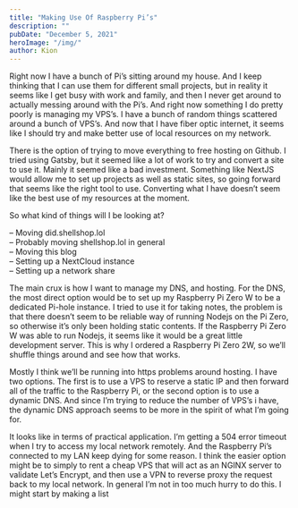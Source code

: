 ```yaml
---
title: "Making Use Of Raspberry Pi’s"
description: ""
pubDate: "December 5, 2021"
heroImage: "/img/"
author: Kion
---
```


Right now I have a bunch of Pi’s sitting around my house. And I keep thinking that I can use them for different small projects, but in reality it seems like I get busy with work and family, and then I never get around to actually messing around with the Pi’s. And right now something I do pretty poorly is managing my VPS’s. I have a bunch of random things scattered around a bunch of VPS’s. And now that I have fiber optic internet, it seems like I should try and make better use of local resources on my network.

There is the option of trying to move everything to free hosting on Github. I tried using Gatsby, but it seemed like a lot of work to try and convert a site to use it. Mainly it seemed like a bad investment. Something like NextJS would allow me to set up projects as well as static sites, so going forward that seems like the right tool to use. Converting what I have doesn’t seem like the best use of my resources at the moment.

So what kind of things will I be looking at?

– Moving did.shellshop.lol  
– Probably moving shellshop.lol in general  
– Moving this blog  
– Setting up a NextCloud instance  
– Setting up a network share

The main crux is how I want to manage my DNS, and hosting. For the DNS, the most direct option would be to set up my Raspberry Pi Zero W to be a dedicated Pi-hole instance. I tried to use it for taking notes, the problem is that there doesn’t seem to be reliable way of running Nodejs on the Pi Zero, so otherwise it’s only been holding static contents. If the Raspberry Pi Zero W was able to run Nodejs, it seems like it would be a great little development server. This is why I ordered a Raspberry Pi Zero 2W, so we’ll shuffle things around and see how that works.

Mostly I think we’ll be running into https problems around hosting. I have two options. The first is to use a VPS to reserve a static IP and then forward all of the traffic to the Raspberry Pi, or the second option is to use a dynamic DNS. And since I’m trying to reduce the number of VPS’s i have, the dynamic DNS approach seems to be more in the spirit of what I’m going for.

It looks like in terms of practical application. I’m getting a 504 error timeout when I try to access my local network remotely. And the Raspberry Pi’s connected to my LAN keep dying for some reason. I think the easier option might be to simply to rent a cheap VPS that will act as an NGINX server to validate Let’s Encrypt, and then use a VPN to reverse proxy the request back to my local network. In general I’m not in too much hurry to do this. I might start by making a list
